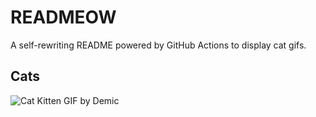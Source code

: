 # READMEOW

A self-rewriting README powered by GitHub Actions to display cat gifs.

## Cats

![Cat Kitten GIF by Demic](https://media1.giphy.com/media/3oriO0OEd9QIDdllqo/200.gif?cid=9acd02da2ay16x2fe53fbfpkcvbj66ohy02t3a5q50bmfdtx&ep=v1_gifs_search&rid=200.gif&ct=g)
